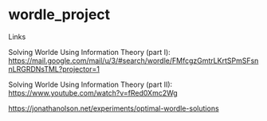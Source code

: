 # wordle_project

Links

Solving Worlde Using Information Theory (part I):
https://mail.google.com/mail/u/3/#search/wordle/FMfcgzGmtrLKrtSPmSFsnnLRGRDNsTML?projector=1

Solving Worlde Using Information Theory (part II):
https://www.youtube.com/watch?v=fRed0Xmc2Wg

https://jonathanolson.net/experiments/optimal-wordle-solutions


